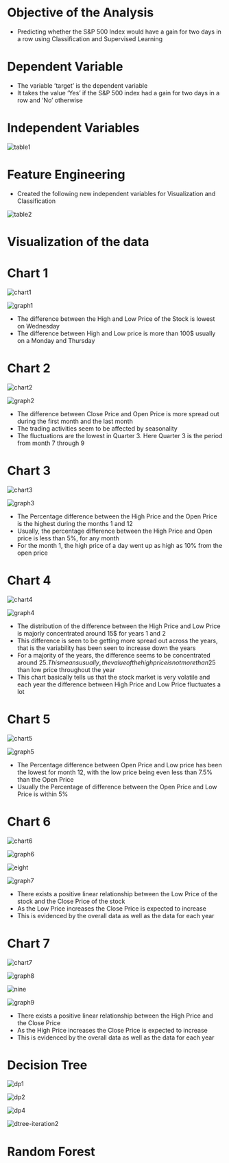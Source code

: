 # Objective of the Analysis
* Predicting whether the S&P 500 Index would have a gain for two days in a row using Classification and Supervised Learning 

# Dependent Variable

* The variable ’target’ is the dependent variable
* It takes the value ‘Yes’ if the S&P 500 index had a gain for two days in a row and ‘No’ otherwise

# Independent Variables 

![table1](https://github.com/Sonull/Classification-and-Supervised-Learning-on-Financial-Data/blob/master/Visualization/table1.png)

# Feature Engineering

* Created the following new independent variables for Visualization and Classification

![table2](https://github.com/Sonull/Classification-and-Supervised-Learning-on-Financial-Data/blob/master/Visualization/table2.png)

# Visualization of the data

# Chart 1

![chart1](https://github.com/Sonull/Classification-and-Supervised-Learning-on-Financial-Data/blob/master/Codes/chart1.png)

![graph1](https://github.com/Sonull/Classification-and-Supervised-Learning-on-Financial-Data/blob/master/Visualization/graph1.png)

* The difference between the High and Low Price of the Stock is lowest on Wednesday
* The difference between High and Low price is more than 100$ usually on a Monday and Thursday

# Chart 2

![chart2](https://github.com/Sonull/Classification-and-Supervised-Learning-on-Financial-Data/blob/master/Codes/chart2.png)

![graph2](https://github.com/Sonull/Classification-and-Supervised-Learning-on-Financial-Data/blob/master/Visualization/graph2.png)

* The difference between Close Price and Open Price is more spread out during the first month and the last month
* The trading activities seem to be affected by seasonality
* The fluctuations are the lowest in Quarter 3. Here Quarter 3 is the period from month 7 through 9

# Chart 3

![chart3](https://github.com/Sonull/Classification-and-Supervised-Learning-on-Financial-Data/blob/master/Codes/chart3.png)

![graph3](https://github.com/Sonull/Classification-and-Supervised-Learning-on-Financial-Data/blob/master/Visualization/graph3.png)

* The Percentage difference between the High Price and the Open Price is the highest during the months 1 and 12
* Usually, the percentage difference between the High Price and Open price is less than 5%, for any month
* For the month 1, the high price of a day went up as high as 10% from the open price

# Chart 4

![chart4](https://github.com/Sonull/Classification-and-Supervised-Learning-on-Financial-Data/blob/master/Codes/chart4.png)

![graph4](https://github.com/Sonull/Classification-and-Supervised-Learning-on-Financial-Data/blob/master/Visualization/graph4.png)

* The distribution of the difference between the High Price and Low Price is majorly concentrated around 15$ for years 1 and 2
* This difference is seen to be getting more spread out across the years, that is the variability has been seen to increase down the years
* For a majority of the years, the difference seems to be concentrated around 25$. This means usually, the value of the high price is not more than 25$ than low price throughout the year
* This chart basically tells us that the stock market is very volatile and each year the difference between High Price and Low Price fluctuates a lot

# Chart 5

![chart5](https://github.com/Sonull/Classification-and-Supervised-Learning-on-Financial-Data/blob/master/Codes/chart5.png)

![graph5](https://github.com/Sonull/Classification-and-Supervised-Learning-on-Financial-Data/blob/master/Visualization/graph5.png)

* The Percentage difference between Open Price and Low price has been the lowest for month 12, with the low price being even less than 7.5% than the Open Price
* Usually the Percentage of difference between the Open Price and Low Price is within 5% 

# Chart 6

![chart6](https://github.com/Sonull/Classification-and-Supervised-Learning-on-Financial-Data/blob/master/Codes/chart6.png)

![graph6](https://github.com/Sonull/Classification-and-Supervised-Learning-on-Financial-Data/blob/master/Visualization/graph6.png)

![eight](https://github.com/Sonull/Classification-and-Supervised-Learning-on-Financial-Data/blob/master/Codes/eight.png)

![graph7](https://github.com/Sonull/Classification-and-Supervised-Learning-on-Financial-Data/blob/master/Visualization/graph7.png)

 * There exists a positive linear relationship between the Low Price of the stock and the Close Price of the stock
 * As the Low Price increases the Close Price is expected to increase
 * This is evidenced by the overall data as well as the data for each year  

# Chart 7

![chart7](https://github.com/Sonull/Classification-and-Supervised-Learning-on-Financial-Data/blob/master/Codes/chart7.png)

![graph8](https://github.com/Sonull/Classification-and-Supervised-Learning-on-Financial-Data/blob/master/Visualization/graph8.png)

![nine](https://github.com/Sonull/Classification-and-Supervised-Learning-on-Financial-Data/blob/master/Codes/nine.png)

![graph9](https://github.com/Sonull/Classification-and-Supervised-Learning-on-Financial-Data/blob/master/Visualization/graph9.png)

 * There exists a positive linear relationship between the High Price and the Close Price
 * As the High Price increases the Close Price is expected to increase
 * This is evidenced by the overall data as well as the data for each year  

# Decision Tree

![dp1](https://github.com/Sonull/Classification-and-Supervised-Learning-on-Financial-Data/blob/master/Codes/dp1.png)

![dp2](https://github.com/Sonull/Classification-and-Supervised-Learning-on-Financial-Data/blob/master/Codes/dp2.png)

![dp4](https://github.com/Sonull/Classification-and-Supervised-Learning-on-Financial-Data/blob/master/Codes/dp3.png)

![dtree-iteration2](https://github.com/Sonull/Classification-and-Supervised-Learning-on-Financial-Data/blob/master/Visualization/dtree-iteration2.png)


# Random Forest

